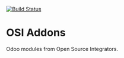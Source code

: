 [![Build Status](https://travis-ci.org/ursais/osi-addons.svg?branch=15.0)](https://travis-ci.org/ursais/osi-addons)

# OSI Addons

Odoo modules from Open Source Integrators.

[//]: # (addons)


[//]: # (end addons)
